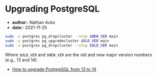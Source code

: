 # Upgrading PostgreSQL

* **author**:: Nathan Acks  
* **date**:: 2021-11-25

```bash
sudo -u postgres pg_dropcluster --stop $NEW_VER main
sudo -u postgres pg_upgradecluster $OLD_VER main
sudo -u postgres pg_dropcluster --stop $OLD_VER main
```

Where `$OLD_VER` and `$NEW_VER` are the old and new major version numbers (e.g., 13 and 14).

* [How to upgrade PostgreSQL from 13 to 14](https://www.netvizura.com/blog/how-to-upgrade-postgresql-from-13-to-14)
